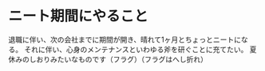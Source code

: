 # ニート期間にやること

退職に伴い、次の会社までに期間が開き、晴れて1ヶ月とちょっとニートになる。
それに伴い、心身のメンテナンスといわゆる斧を研ぐことに充てたい。
夏休みのしおりみたいなものです（フラグ）（フラグはへし折れ）